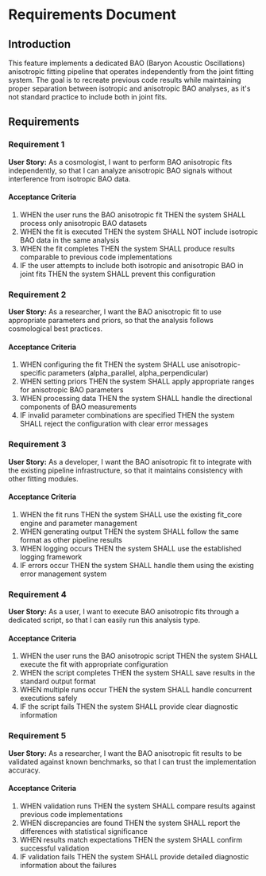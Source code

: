 # Requirements Document

## Introduction

This feature implements a dedicated BAO (Baryon Acoustic Oscillations) anisotropic fitting pipeline that operates independently from the joint fitting system. The goal is to recreate previous code results while maintaining proper separation between isotropic and anisotropic BAO analyses, as it's not standard practice to include both in joint fits.

## Requirements

### Requirement 1

**User Story:** As a cosmologist, I want to perform BAO anisotropic fits independently, so that I can analyze anisotropic BAO signals without interference from isotropic BAO data.

#### Acceptance Criteria

1. WHEN the user runs the BAO anisotropic fit THEN the system SHALL process only anisotropic BAO datasets
2. WHEN the fit is executed THEN the system SHALL NOT include isotropic BAO data in the same analysis
3. WHEN the fit completes THEN the system SHALL produce results comparable to previous code implementations
4. IF the user attempts to include both isotropic and anisotropic BAO in joint fits THEN the system SHALL prevent this configuration

### Requirement 2

**User Story:** As a researcher, I want the BAO anisotropic fit to use appropriate parameters and priors, so that the analysis follows cosmological best practices.

#### Acceptance Criteria

1. WHEN configuring the fit THEN the system SHALL use anisotropic-specific parameters (alpha_parallel, alpha_perpendicular)
2. WHEN setting priors THEN the system SHALL apply appropriate ranges for anisotropic BAO parameters
3. WHEN processing data THEN the system SHALL handle the directional components of BAO measurements
4. IF invalid parameter combinations are specified THEN the system SHALL reject the configuration with clear error messages

### Requirement 3

**User Story:** As a developer, I want the BAO anisotropic fit to integrate with the existing pipeline infrastructure, so that it maintains consistency with other fitting modules.

#### Acceptance Criteria

1. WHEN the fit runs THEN the system SHALL use the existing fit_core engine and parameter management
2. WHEN generating output THEN the system SHALL follow the same format as other pipeline results
3. WHEN logging occurs THEN the system SHALL use the established logging framework
4. IF errors occur THEN the system SHALL handle them using the existing error management system

### Requirement 4

**User Story:** As a user, I want to execute BAO anisotropic fits through a dedicated script, so that I can easily run this analysis type.

#### Acceptance Criteria

1. WHEN the user runs the BAO anisotropic script THEN the system SHALL execute the fit with appropriate configuration
2. WHEN the script completes THEN the system SHALL save results in the standard output format
3. WHEN multiple runs occur THEN the system SHALL handle concurrent executions safely
4. IF the script fails THEN the system SHALL provide clear diagnostic information

### Requirement 5

**User Story:** As a researcher, I want the BAO anisotropic fit results to be validated against known benchmarks, so that I can trust the implementation accuracy.

#### Acceptance Criteria

1. WHEN validation runs THEN the system SHALL compare results against previous code implementations
2. WHEN discrepancies are found THEN the system SHALL report the differences with statistical significance
3. WHEN results match expectations THEN the system SHALL confirm successful validation
4. IF validation fails THEN the system SHALL provide detailed diagnostic information about the failures